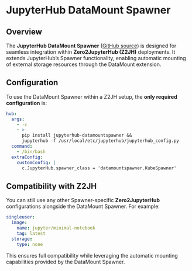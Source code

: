 # JupyterHub DataMount Spawner

## Overview

The **JupyterHub DataMount Spawner** ([GitHub source](https://github.com/jsc-jupyter/jupyterhub-data-mount-kubespawner)) is designed for seamless integration within **Zero2JupyterHub (Z2JH)** deployments. It extends JupyterHub’s Spawner functionality, enabling automatic mounting of external storage resources through the DataMount extension.

## Configuration

To use the DataMount Spawner within a Z2JH setup, the **only required configuration** is:

```yaml
hub:
  args:
    - -c
    - >-
      pip install jupyterhub-datamountspawner &&
      jupyterhub -f /usr/local/etc/jupyterhub/jupyterhub_config.py
  command:
    - /bin/bash
  extraConfig:
    customConfig: |
      c.JupyterHub.spawner_class = 'datamountspawner.KubeSpawner'
```

## Compatibility with Z2JH

You can still use any other Spawner-specific **Zero2JupyterHub** configurations alongside the DataMount Spawner. For example:

```yaml
singleuser:
  image:
    name: jupyter/minimal-notebook
    tag: latest
  storage:
    type: none
```

This ensures full compatibility while leveraging the automatic mounting capabilities provided by the DataMount Spawner.
